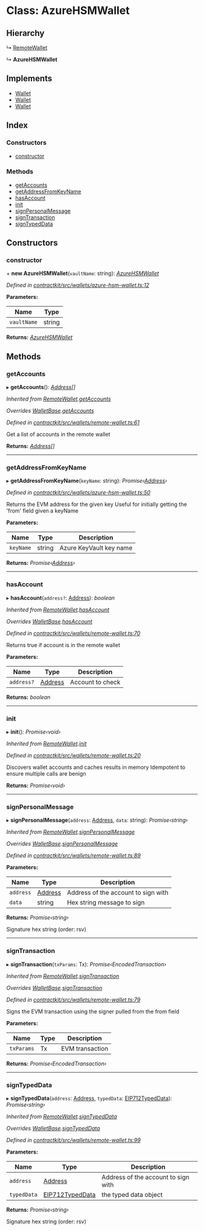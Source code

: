 # Class: AzureHSMWallet

## Hierarchy

  ↳ [RemoteWallet](_wallets_remote_wallet_.remotewallet.md)

  ↳ **AzureHSMWallet**

## Implements

* [Wallet](../interfaces/_wallets_wallet_.wallet.md)
* [Wallet](../interfaces/_wallets_wallet_.wallet.md)
* [Wallet](../interfaces/_wallets_wallet_.wallet.md)

## Index

### Constructors

* [constructor](_wallets_azure_hsm_wallet_.azurehsmwallet.md#constructor)

### Methods

* [getAccounts](_wallets_azure_hsm_wallet_.azurehsmwallet.md#getaccounts)
* [getAddressFromKeyName](_wallets_azure_hsm_wallet_.azurehsmwallet.md#getaddressfromkeyname)
* [hasAccount](_wallets_azure_hsm_wallet_.azurehsmwallet.md#hasaccount)
* [init](_wallets_azure_hsm_wallet_.azurehsmwallet.md#init)
* [signPersonalMessage](_wallets_azure_hsm_wallet_.azurehsmwallet.md#signpersonalmessage)
* [signTransaction](_wallets_azure_hsm_wallet_.azurehsmwallet.md#signtransaction)
* [signTypedData](_wallets_azure_hsm_wallet_.azurehsmwallet.md#signtypeddata)

## Constructors

###  constructor

\+ **new AzureHSMWallet**(`vaultName`: string): *[AzureHSMWallet](_wallets_azure_hsm_wallet_.azurehsmwallet.md)*

*Defined in [contractkit/src/wallets/azure-hsm-wallet.ts:12](https://github.com/celo-org/celo-monorepo/blob/master/packages/contractkit/src/wallets/azure-hsm-wallet.ts#L12)*

**Parameters:**

Name | Type |
------ | ------ |
`vaultName` | string |

**Returns:** *[AzureHSMWallet](_wallets_azure_hsm_wallet_.azurehsmwallet.md)*

## Methods

###  getAccounts

▸ **getAccounts**(): *[Address](../modules/_base_.md#address)[]*

*Inherited from [RemoteWallet](_wallets_remote_wallet_.remotewallet.md).[getAccounts](_wallets_remote_wallet_.remotewallet.md#getaccounts)*

*Overrides [WalletBase](_wallets_wallet_.walletbase.md).[getAccounts](_wallets_wallet_.walletbase.md#getaccounts)*

*Defined in [contractkit/src/wallets/remote-wallet.ts:61](https://github.com/celo-org/celo-monorepo/blob/master/packages/contractkit/src/wallets/remote-wallet.ts#L61)*

Get a list of accounts in the remote wallet

**Returns:** *[Address](../modules/_base_.md#address)[]*

___

###  getAddressFromKeyName

▸ **getAddressFromKeyName**(`keyName`: string): *Promise‹[Address](../modules/_base_.md#address)›*

*Defined in [contractkit/src/wallets/azure-hsm-wallet.ts:50](https://github.com/celo-org/celo-monorepo/blob/master/packages/contractkit/src/wallets/azure-hsm-wallet.ts#L50)*

Returns the EVM address for the given key
Useful for initially getting the 'from' field given a keyName

**Parameters:**

Name | Type | Description |
------ | ------ | ------ |
`keyName` | string | Azure KeyVault key name  |

**Returns:** *Promise‹[Address](../modules/_base_.md#address)›*

___

###  hasAccount

▸ **hasAccount**(`address?`: [Address](../modules/_base_.md#address)): *boolean*

*Inherited from [RemoteWallet](_wallets_remote_wallet_.remotewallet.md).[hasAccount](_wallets_remote_wallet_.remotewallet.md#hasaccount)*

*Overrides [WalletBase](_wallets_wallet_.walletbase.md).[hasAccount](_wallets_wallet_.walletbase.md#hasaccount)*

*Defined in [contractkit/src/wallets/remote-wallet.ts:70](https://github.com/celo-org/celo-monorepo/blob/master/packages/contractkit/src/wallets/remote-wallet.ts#L70)*

Returns true if account is in the remote wallet

**Parameters:**

Name | Type | Description |
------ | ------ | ------ |
`address?` | [Address](../modules/_base_.md#address) | Account to check  |

**Returns:** *boolean*

___

###  init

▸ **init**(): *Promise‹void›*

*Inherited from [RemoteWallet](_wallets_remote_wallet_.remotewallet.md).[init](_wallets_remote_wallet_.remotewallet.md#init)*

*Defined in [contractkit/src/wallets/remote-wallet.ts:20](https://github.com/celo-org/celo-monorepo/blob/master/packages/contractkit/src/wallets/remote-wallet.ts#L20)*

Discovers wallet accounts and caches results in memory
Idempotent to ensure multiple calls are benign

**Returns:** *Promise‹void›*

___

###  signPersonalMessage

▸ **signPersonalMessage**(`address`: [Address](../modules/_base_.md#address), `data`: string): *Promise‹string›*

*Inherited from [RemoteWallet](_wallets_remote_wallet_.remotewallet.md).[signPersonalMessage](_wallets_remote_wallet_.remotewallet.md#signpersonalmessage)*

*Overrides [WalletBase](_wallets_wallet_.walletbase.md).[signPersonalMessage](_wallets_wallet_.walletbase.md#signpersonalmessage)*

*Defined in [contractkit/src/wallets/remote-wallet.ts:89](https://github.com/celo-org/celo-monorepo/blob/master/packages/contractkit/src/wallets/remote-wallet.ts#L89)*

**Parameters:**

Name | Type | Description |
------ | ------ | ------ |
`address` | [Address](../modules/_base_.md#address) | Address of the account to sign with |
`data` | string | Hex string message to sign |

**Returns:** *Promise‹string›*

Signature hex string (order: rsv)

___

###  signTransaction

▸ **signTransaction**(`txParams`: Tx): *Promise‹EncodedTransaction›*

*Inherited from [RemoteWallet](_wallets_remote_wallet_.remotewallet.md).[signTransaction](_wallets_remote_wallet_.remotewallet.md#signtransaction)*

*Overrides [WalletBase](_wallets_wallet_.walletbase.md).[signTransaction](_wallets_wallet_.walletbase.md#signtransaction)*

*Defined in [contractkit/src/wallets/remote-wallet.ts:79](https://github.com/celo-org/celo-monorepo/blob/master/packages/contractkit/src/wallets/remote-wallet.ts#L79)*

Signs the EVM transaction using the signer pulled from the from field

**Parameters:**

Name | Type | Description |
------ | ------ | ------ |
`txParams` | Tx | EVM transaction  |

**Returns:** *Promise‹EncodedTransaction›*

___

###  signTypedData

▸ **signTypedData**(`address`: [Address](../modules/_base_.md#address), `typedData`: [EIP712TypedData](../interfaces/_utils_sign_typed_data_utils_.eip712typeddata.md)): *Promise‹string›*

*Inherited from [RemoteWallet](_wallets_remote_wallet_.remotewallet.md).[signTypedData](_wallets_remote_wallet_.remotewallet.md#signtypeddata)*

*Overrides [WalletBase](_wallets_wallet_.walletbase.md).[signTypedData](_wallets_wallet_.walletbase.md#signtypeddata)*

*Defined in [contractkit/src/wallets/remote-wallet.ts:99](https://github.com/celo-org/celo-monorepo/blob/master/packages/contractkit/src/wallets/remote-wallet.ts#L99)*

**Parameters:**

Name | Type | Description |
------ | ------ | ------ |
`address` | [Address](../modules/_base_.md#address) | Address of the account to sign with |
`typedData` | [EIP712TypedData](../interfaces/_utils_sign_typed_data_utils_.eip712typeddata.md) | the typed data object |

**Returns:** *Promise‹string›*

Signature hex string (order: rsv)
